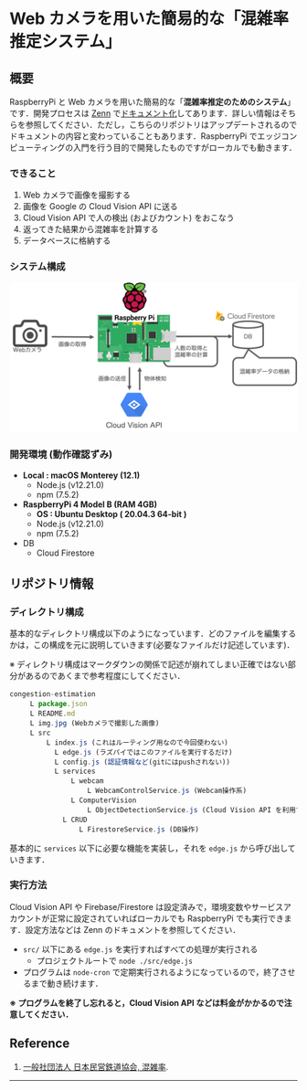 # Web カメラを用いた簡易的な「混雑率推定システム」

## 概要

RaspberryPi と Web カメラを用いた簡易的な「**混雑率推定のためのシステム**」です．開発プロセスは [Zenn](https://zenn.dev/) で[ドキュメント化]()してあります．詳しい情報はそちらを参照してください．ただし，こちらのリポジトリはアップデートされるのでドキュメントの内容と変わっていることもあります．RaspberryPi でエッジコンピューティングの入門を行う目的で開発したものですがローカルでも動きます．

### できること

1. Web カメラで画像を撮影する
2. 画像を Google の Cloud Vision API に送る
3. Cloud Vision API で人の検出 (およびカウント) をおこなう
4. 返ってきた結果から混雑率を計算する
5. データベースに格納する

### システム構成

![システム構成図](img/システム構成図.png)

### 開発環境 (動作確認ずみ)

- **Local : macOS Monterey (12.1)**
  - Node.js (v12.21.0)
  - npm (7.5.2)
- **RaspberryPi 4 Model B (RAM 4GB)**
  - **OS : Ubuntu Desktop ( 20.04.3 64-bit )**
  - Node.js (v12.21.0)
  - npm (7.5.2)
- DB
  - Cloud Firestore

## リポジトリ情報

### ディレクトリ構成

基本的なディレクトリ構成以下のようになっています．どのファイルを編集するかは，この構成を元に説明していきます(必要なファイルだけ記述しています)．

※ ディレクトリ構成はマークダウンの関係で記述が崩れてしまい正確ではない部分があるのであくまで参考程度にしてください．

```js
congestion-estimation
     L package.json
     L README.md
     L img.jpg (Webカメラで撮影した画像)
     L src
         L index.js (これはルーティング用なので今回使わない)
	       L edge.js (ラズパイではこのファイルを実行するだけ)
	       L config.js (認証情報など(gitにはpushされない))
	       L services
	           L webcam
	               L WebcamControlService.js (Webcam操作系)
	           L ComputerVision
	               L ObjectDetectionService.js (Cloud Vision API を利用する)
             L CRUD
                 L FirestoreService.js (DB操作)
```

基本的に `services` 以下に必要な機能を実装し，それを `edge.js` から呼び出していきます．

### 実行方法

Cloud Vision API や Firebase/Firestore は設定済みで，環境変数やサービスアカウントが正常に設定されていればローカルでも RaspberryPi でも実行できます．設定方法などは Zenn のドキュメントを参照してください．

- `src/` 以下にある `edge.js` を実行すればすべての処理が実行される
  - プロジェクトルートで `node ./src/edge.js`
- プログラムは `node-cron` で定期実行されるようになっているので，終了させるまで動き続けます．

**※ プログラムを終了し忘れると，Cloud Vision API などは料金がかかるので注意してください．**

## Reference

1. [一般社団法人 日本民営鉄道協会, 混雑率](https://www.mintetsu.or.jp/knowledge/term/16370.html#:~:text=%22%E8%BC%B8%E9%80%81%E4%BA%BA%E5%93%A1%C3%B7%E8%BC%B8%E9%80%81%E5%8A%9B,%E6%AF%8E%E5%B9%B4%E5%85%AC%E8%A1%A8%E3%81%95%E3%82%8C%E3%81%A6%E3%81%84%E3%81%BE%E3%81%99%E3%80%82).

---
